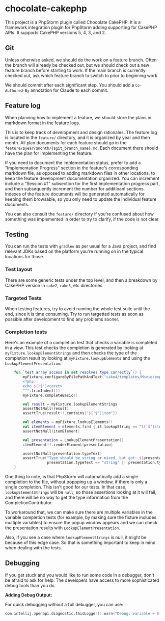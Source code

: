 # chocolate-cakephp

This project is a PhpStorm plugin called Chocolate CakePHP. It is a
framework integration plugin for PhpStorm adding supporting for
CakePHP APIs. It supports CakePHP versions 5, 4, 3, and 2.

## Git

Unless otherwise asked, we should do the work on a feature branch. 
Often the branch will already be checked out, but we should check
out a new feature branch before starting to work. If the main
branch is currently checked out, ask which feature branch to switch 
to prior to beginning work.

We should commit after each significant step. You should add a
`Co-Authored-By` annotation for Claude to each commit.

## Feature log

When planning how to implement a feature, we should store the plans
in markdown format in the feature logs.

This is to keep track of development and design rationales. The
feature log is located in the `feature/` directory, and it is
organized by year and then month.  All plan documents for each
feature should go in the `feature/$year/$month/{$git_branch_name}.md`.
Each document there should have the plan for implementing the
feature.

If you need to document the implementation status, prefer to add a
"Implementation Progress" section in the feature's corresponding
markdown file, as opposed to adding markdown files in other
locations, to keep the feature development documentation organized.
You can increment include a "Session #1" subsection for the first
implementation progress part, and then subsequently increment the
number for additioanl sections.  Indexes of the feature documents
will be generated automatically for keeping them browsable, so you
only need to update the individual feature documents.

You can also consult the `feature/` directory if you're confused
about how something was implemented in order to try to clarify, if
the code is not clear.

## Testing

You can run the tests with `gradlew` as per usual for a Java
project, and find relevant JDKs based on the platform you're
running on in the typical locations for those.

### Test layout

There are some generic tests under the top level, and then a
breakdown by CakePHP version in `cake2`, `cake3`, etc directories.

### Targeted Tests

When testing features, try to avoid running the whole test suite
until the end, since it is time consuming. Try to run targetted
tests as soon as possible after development to find any problems
sooner.

### Completion tests

Here's an example of a completion test that checks a variable is
completed in a view. This test checks the completion is generated
by looking at `myFixture.lookupElementStrings` and then checks the
type of the completion result by looking at
`myFixture.lookupElements` and using the
`LookupElementPresentation`:

```kotlin
    fun `test array access in set resolves type correctly`() {
        myFixture.configureByFilePathAndText("cake4/templates/Movie/expression_variety_test.php", """
        <?php
        echo ${'$'}<caret>
        """.trimIndent())
        myFixture.completeBasic()

        val result = myFixture.lookupElementStrings
        assertNotNull(result)
        assertTrue(result!!.contains("${'$'}item"))

        val elements = myFixture.lookupElements!!
        val itemElement = elements.find { it.lookupString == "${'$'}item" }
        assertNotNull(itemElement)

        val presentation = LookupElementPresentation()
        itemElement!!.renderElement(presentation)

        assertNotNull(presentation.typeText)
        assertTrue("Type should be string or mixed, but got: ${presentation.typeText}",
                   presentation.typeText == "string" || presentation.typeText == "mixed")
    }

```

One thing to note, is that PhpStorm will automatically add a single
completion to the file, without poppping up a window, if there is
only a single completion.  This isn't good for our tests. In that
case, `lookupElementStrings` will be `null`, so those assertions
looking at it will fail, and there will be no way to get the type
information from the CompletionContributor.

To workaround that, we can make sure there are multiple variables
in the variable completion tests (for example, by making sure the
fixture includes multiple variables) to ensure the popup window
appears and we can check the presentation results with
`LookupElementPresentation`.

Also, if you see a case where `lookupElementStrings` is null, it
might be because of this edge case. So that is something important
to keep in mind when dealing with the tests.

## Debugging

If you get stuck and you would like to run some code in a debugger,
don't be afraid to ask for help. The developers have access to more
sophisticated debug tools than you do.

**Adding Debug Output:**

For quick debugging without a full debugger, you can use:
```kotlin
com.intellij.openapi.diagnostic.thisLogger().warn("Debug: variable = ${value}")
```
